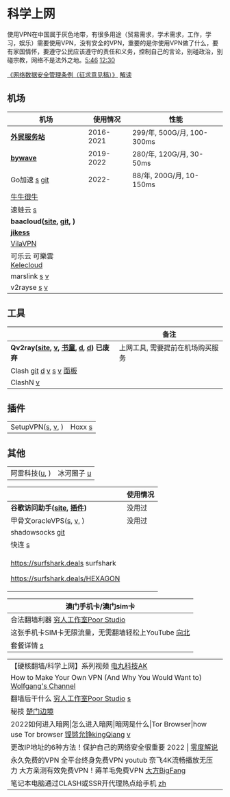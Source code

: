 # 科学上网

使用VPN在中国属于灰色地带，有很多用途（贸易需求，学术需求，工作，学习，娱乐）需要使用VPN，没有安全的VPN，重要的是你使用VPN做了什么，要有家国情怀，要遵守公民应该遵守的责任和义务，控制自己的言论，别碰政治，别碰宗教，网络不是法外之地。[5:46](https://www.youtube.com/watch?v=OQQVzg1jPJc) [12:30](https://www.youtube.com/watch?v=44e\_rnvU1Pg)

[《网络数据安全管理条例（征求意见稿）》](http://www.cac.gov.cn/2021-11/14/c\_1638501991577898.htm)   [解读](https://www.youtube.com/watch?v=Y4IhpsdXeR4)

## 机场

| 机场                                                                                                       | 使用情况      | 性能                       |
| -------------------------------------------------------------------------------------------------------- | --------- | ------------------------ |
| [**外贸服务站**](https://waimaowork.me/auth/register?code=ZYXb)                                               | 2016-2021 | 299/年, 500G/月, 100-300ms |
| [**bywave**](https://bywave.art/aff.php?aff=2614)                                                        | 2019-2022 | 280/年, 120G/月, 30-50ms   |
| Go加速 [s](https://gogoo.cyou/auth/register?code=rMAF) [git](https://x-go.gitbook.io/untitled/)            | 2022-     | 88/年, 200G/月, 10-150ms   |
| [牛牛很牛](https://niuniuhenniu.net/auth/register?code=12861)                                                |           |                          |
| 速蛙云 [s](https://cloud.faster.buzz/)                                                                      |           |                          |
| **baacloud(**[**site**](https://www.baacloud.com)**,** [**git**](https://github.com/baacloud/url)**, )** |           |                          |
| [**jikess**](http://www.jikess.in)                                                                       |           |                          |
| [VilaVPN](https://vilavpn.com/)                                                                          |           |                          |
| 可乐云 可樂雲[Kelecloud](https://xn--fjqzfu8n.xyz/#/login)                                                     |           |                          |
| marslink [s](https://ss.marslink.org/#/login) [v](https://www.youtube.com/watch?v=gCDlPejwCQk)           |           |                          |
| v2rayse [s](https://v2rayse.com/) [v](https://www.youtube.com/watch?v=pTlso8m\_iRk)                      |           |                          |

## 工具

|                                                                                                                                                                                                                                                                                                                     | 备注                |
| ------------------------------------------------------------------------------------------------------------------------------------------------------------------------------------------------------------------------------------------------------------------------------------------------------------------- | ----------------- |
| **Qv2ray(**[**site**](https://qv2ray.net)**,** [**v**](https://www.youtube.com/watch?v=fyLFgycALj0)**,** [**书童**](https://xugaoxiang.com/2020/10/17/qv2ray/)**,** [**d**](https://github.com/Qv2ray/Qv2ray/releases/)**,** [**d**](https://github.com/v2fly/v2ray-core/releases)**) 已废弃**                           | 上网工具, 需要提前在机场购买服务 |
| Clash [git](https://github.com/Dreamacro/clash) [d](https://github.com/Dreamacro/clash/releases) [v](https://www.youtube.com/watch?v=sL2kVWJ-JbI\&t=329s) [s](https://gogoo.club/user/tutorial?os=linux\&client=clash) [v](https://www.youtube.com/watch?v=9Ice-qMePQk) [面板](http://clash.razord.top/#/connections) |                   |
| ClashN [v](https://www.youtube.com/watch?v=-H-fzgw6A4M)                                                                                                                                                                                                                                                             |                   |

## 插件

|                                                                                                                                                                         |                                                                                                                                         |
| ----------------------------------------------------------------------------------------------------------------------------------------------------------------------- | --------------------------------------------------------------------------------------------------------------------------------------- |
| SetupVPN([s](https://chrome.google.com/webstore/detail/setupvpn-lifetime-free-vp/oofgbpoabipfcfjapgnbbjjaenockbdp), [v](https://www.youtube.com/watch?v=9y1NXrB0hpo), ) | Hoxx [s](https://chrome.google.com/webstore/detail/hoxx-vpn-proxy/nbcojefnccbanplpoffopkoepjmhgdgh/related?utm\_source=chrome-ntp-icon) |

## 其他

|                                                                                 |                                                                              |
| ------------------------------------------------------------------------------- | ---------------------------------------------------------------------------- |
| 阿雷科技([u](https://www.youtube.com/channel/UCiLtBk8dChPldOho8uTZHhQ/playlists), ) | 冰河圈子 [u](https://www.youtube.com/channel/UCNAJdckJwmOquDon17juK3w/playlists) |

|                                                                                                                                                                                                              | 使用情况 |
| ------------------------------------------------------------------------------------------------------------------------------------------------------------------------------------------------------------ | ---- |
| **谷歌访问助手(**[**site**](https://www.ggfwzs.com)**,** [**插件**](https://chrome.google.com/webstore/detail/%E8%B0%B7%E6%AD%8C%E8%AE%BF%E9%97%AE%E5%8A%A9%E6%89%8B/fjbknnledpckpbjcglogolokonffggpc?hl=zh-CN)**)** | 没用过  |
| 甲骨文oracleVPS([s](https://www.oracle.com/cn/cloud/free/), [v](https://www.youtube.com/watch?v=cNL8\_4uUnGw), )                                                                                                | 没用过  |
| shadowsocks [git](https://github.com/shadowsocks)                                                                                                                                                            |      |
| 快连 [s](https://d132o2ux0nuv2m.cloudfront.net/)                                                                                                                                                               |      |
| <p><a href="https://surfshark.deals">https://surfshark.deals</a>  surfshark</p><p><a href="https://surfshark.deals/HEXAGON">https://surfshark.deals/HEXAGON</a></p>                                          |      |

| 澳门手机卡/澳门sim卡                                                                   |
| ------------------------------------------------------------------------------ |
| 合法翻墙利器 [穷人工作室Poor Studio](https://www.youtube.com/watch?v=yJp3lX3cn0w)         |
| 这张手机卡SIM卡无限流量，无需翻墙轻松上YouTube [向北](https://www.youtube.com/watch?v=UxK-XgxLRm8) |
| 套餐详情 [s](https://www.1888.com.mo/help/detail?tabCode=EASYPLUS)                 |

|                                                                                                                                                                            |
| -------------------------------------------------------------------------------------------------------------------------------------------------------------------------- |
| 【硬核翻墙/科学上网】系列视频 [电丸科技AK](https://www.youtube.com/playlist?list=PLqybz7NWybwUgR-S6m78tfd-lV4sBvGFG)                                                                         |
| How to Make Your Own VPN (And Why You Would Want to) [Wolfgang's Channel](https://www.youtube.com/watch?v=gxpX\_mubz2A)                                                    |
| 翻墙后干什么 [穷人工作室Poor Studio](https://www.youtube.com/watch?v=ePbvZaiPx7g) [s](https://10beasts.net/recommend/)                                                                |
| 秘技 [楚门边境](https://www.youtube.com/watch?v=If5ww0eN--M)                                                                                                                     |
| 2022如何进入暗网\|怎么进入暗网\|暗网是什么\|Tor Browser\|how use Tor browser [铿锵允铮kingQiang](https://www.youtube.com/watch?v=JAJTx9IvJFM) [v](https://www.youtube.com/watch?v=0nwDOd\_xl3Y) |
| 更改IP地址的6种方法！保护自己的网络安全很重要 2022 \| [零度解说](https://www.youtube.com/watch?v=I-To8kblOZc)                                                                                       |
| 永久免费的VPN 全平台终身免费VPN youtub 奈飞4K流畅播放无压力 大方亲测有效免费VPN！薅羊毛免费VPN [大方BigFang](https://www.youtube.com/watch?v=e32t2AnER-8)                                                       |
| 笔记本电脑通过CLASH或SSR开代理热点给手机 [zh](https://zhuanlan.zhihu.com/p/337430556)                                                                                                      |
